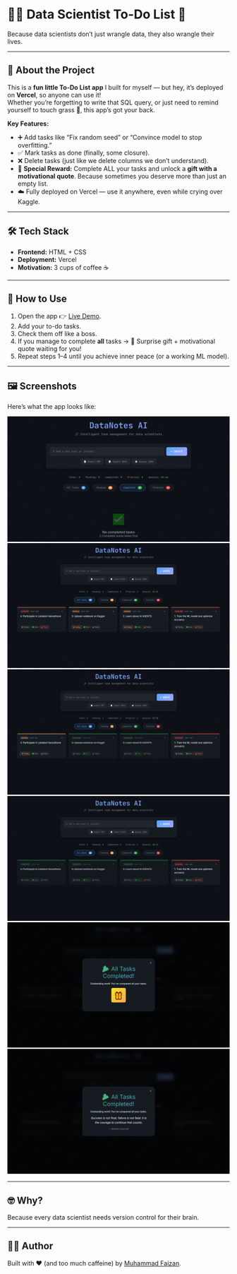 # 🧑‍🔬 Data Scientist To-Do List 📝  

Because data scientists don’t just wrangle data, they also wrangle their lives.  

---

## 🚀 About the Project  
This is a **fun little To-Do List app** I built for myself — but hey, it’s deployed on **Vercel**, so anyone can use it!  
Whether you’re forgetting to write that SQL query, or just need to remind yourself to touch grass 🌱, this app’s got your back.  

**Key Features:**  
- ➕ Add tasks like “Fix random seed” or “Convince model to stop overfitting.”  
- ✅ Mark tasks as done (finally, some closure).  
- ❌ Delete tasks (just like we delete columns we don’t understand).  
- 🎁 **Special Reward:** Complete ALL your tasks and unlock a **gift with a motivational quote**. Because sometimes you deserve more than just an empty list.  
- ☁️ Fully deployed on Vercel — use it anywhere, even while crying over Kaggle.  

---

## 🛠️ Tech Stack  
- **Frontend:** HTML + CSS
- **Deployment:** Vercel  
- **Motivation:** 3 cups of coffee ☕  

---

## 🔧 How to Use  
1. Open the app 👉 [Live Demo](your-vercel-link).  
2. Add your to-do tasks.  
3. Check them off like a boss.  
4. If you manage to complete **all** tasks → 🎉 Surprise gift + motivational quote waiting for you!  
5. Repeat steps 1–4 until you achieve inner peace (or a working ML model).  

---

## 🖼️ Screenshots  
Here’s what the app looks like:  

![App Screenshot](./images/screenshot1.png)
![App Screenshot](./images/screenshot2.png)
![App Screenshot](./images/screenshot3.png)
![App Screenshot](./images/screenshot4.png)
![App Screenshot](./images/screenshot5.png)
![App Screenshot](./images/screenshot6.png)  

---

## 🤓 Why?  
Because every data scientist needs version control for their brain.  

---

## 🧑‍💻 Author  
Built with ❤️ (and too much caffeine) by [Muhammad Faizan](https://github.com/faizan-yousaf).  
